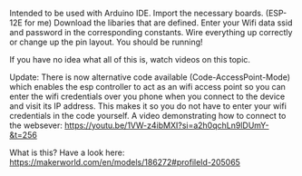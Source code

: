 Intended to be used with Arduino IDE.
Import the necessary boards. (ESP-12E for me)
Download the libaries that are defined.
Enter your Wifi data ssid and password in the corresponding constants.
Wire everything up correctly or change up the pin layout.
You should be running!

If you have no idea what all of this is, watch videos on this topic.

Update:
There is now alternative code available (Code-AccessPoint-Mode) which enables the esp controller to act as an wifi access point so you can enter the wifi credentials over you phone when you connect to the device and visit its IP address. This makes it so you do not have to enter your wifi credentials in the code yourself. 
A video demonstrating how to connect to the websever:
https://youtu.be/1VW-z4ibMXI?si=a2h0qchLn9lDUmY-&t=256


What is this?
Have a look here: https://makerworld.com/en/models/186272#profileId-205065
